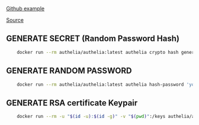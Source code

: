 [Github example](https://github.com/authelia/authelia/tree/master/examples/compose/lite)

[Source](https://www.authelia.com/reference/guides/generating-secure-values/)
## GENERATE SECRET (Random Password Hash)
```bash
    docker run --rm authelia/authelia:latest authelia crypto hash generate argon2 --random --random.length 64 --random.charset alphanumeric
```

## GENERATE RANDOM PASSWORD
```bash
    docker run --rm authelia/authelia:latest authelia hash-password 'your-password'
```

## GENERATE RSA certificate Keypair
```bash
    docker run --rm -u "$(id -u):$(id -g)" -v "$(pwd)":/keys authelia/authelia:latest authelia crypto pair rsa generate --bits 4096 --directory /keys
```